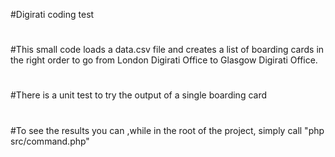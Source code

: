#Digirati coding test
#
#This small code loads a data.csv file and creates a list of boarding cards in the right order to go from London Digirati Office to Glasgow Digirati Office.
#
#There is a unit test to try the output of a single boarding card
#
#To see the results you can ,while in the root of the project, simply call "php src/command.php"